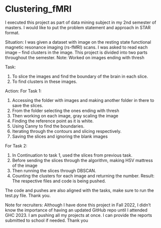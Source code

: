 # Clustering_fMRI

I executed this project as part of data mining subject in my 2nd semester of masters. I would like to put the problem statement and approach in STAR format.

Situation: 
I was given a dataset with image on the resting state functional magnetic resonance imaging (rs-fMRI) scans. I was asked to read each image – find clusters in the image. This project is divided into two parts throughout the semester.
Note: Worked on images ending with thresh

Task:
1.	To slice the images and find the boundary of the brain in each slice.
2.	To find clusters in these images.

Action:
For Task 1: 
1.	Accessing the folder with images and making another folder in there to save the slices.
2.	From the folder selecting the ones ending with thresh
3.	Then working on each image, gray scaling the image
4.	Finding the reference point as it is white.
5.	Using Canny to find the boundaries.
6.	Iterating through the contours and slicing respectively.
7.	Saving the slices and ignoring the blank images



For Task 2:
1.	In Continuation to task 1, used the slices from previous task.
2.	Before sending the slices through the algorithm, making HSV mattress of the image
3.	Then running the slices through DBSCAN.
4.	Counting the clusters for each image and returning the number.
Result:
 	The respective files and code is being pushed.

The code and pushes are also aligned with the tasks, make sure to run the test.py file.
Thank you.


Note for recruiters: Although I have done this project in Fall 2022, I didn’t know the importance of having an updated GitHub repo until I attended GHC 2023. I am pushing all my projects at once. I can provide the reports submitted to school if needed. Thank you

